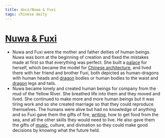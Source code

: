 ```yaml
---
title: docs/Nuwa & Fuxi
tags: chinese deity
---
```


# [Nuwa & Fuxi](Nuwa%20&%20Fuxi.md.md)
- Nuwa and Fuxi were the mother and father deities of human beings. Nuwa was born at the beginning of creation and fixed the mistakes made at first so that everything was perfect. She built a [palace](https://www.worldhistory.org/disambiguation/palace/) for herself, which became the model for [Chinese architecture](https://www.worldhistory.org/Chinese_Architecture/), and lived there with her friend and brother Fuxi, both depicted as human-dragons with human heads and [dragon](Dragon.md.md) bodies or human bodies to the waist and [dragon](Dragon.md.md) legs and tails.
- Nuwa became lonely and created human beings for company from the mud of the Yellow River. She breathed life into them and they moved and lived. She continued to make more and more human beings but it was tiring work and so she created marriage so that they could reproduce themselves. The humans were alive but had no knowledge of anything and so Fuxi gave them the gifts of fire, [writing](https://www.worldhistory.org/writing/), how to get food from the sea, and all the other skills they would need to live. He also gave them the gifts of [music](https://www.worldhistory.org/disambiguation/Music/), culture, and divination so they could make good decisions by knowing what the future held.
